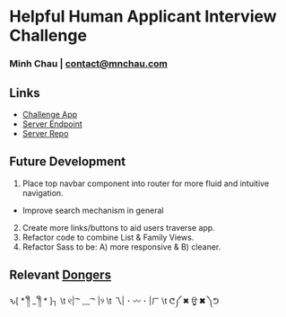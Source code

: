# Helpful Human Applicant Interview Challenge
### Minh Chau | contact@mnchau.com

## Links
* [Challenge App](https://xchau-hh-challenge.herokuapp.com)
* [Server Endpoint]( https://hh-server.herokuapp.com)
* [Server Repo](https://github.com/xchau/hh-server)

## Future Development
1. Place top navbar component into router for more fluid and intuitive navigation.
  * Improve search mechanism in general
2. Create more links/buttons to aid users traverse app.
3. Refactor code to combine List & Family Views.
4. Refactor Sass to be: A) more responsive & B) cleaner.

## Relevant [Dongers](http://dongerlist.com)
ԅ[ * ༎ຶ _ ༎ຶ * ]┐ \t
୧| ͡ᵔ ﹏ ͡ᵔ |୨  \t
乁| ･ 〰 ･ |ㄏ   \t
ᕦ༼ ✖ ਊ ✖ ༽ᕤ

